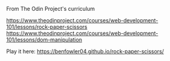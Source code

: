 From The Odin Project's curriculum

https://www.theodinproject.com/courses/web-development-101/lessons/rock-paper-scissors
https://www.theodinproject.com/courses/web-development-101/lessons/dom-manipulation

Play it here:
https://benfowler04.github.io/rock-paper-scissors/